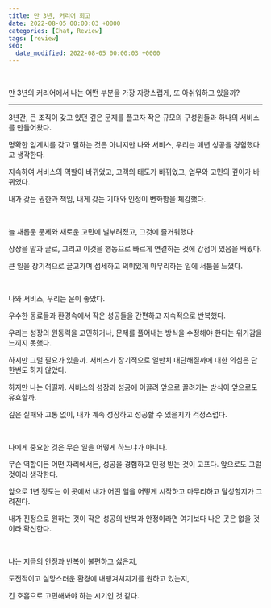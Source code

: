 ```yaml
---
title: 만 3년, 커리어 회고
date: 2022-08-05 00:00:03 +0000
categories: [Chat, Review]
tags: [review]
seo:
  date_modified: 2022-08-05 00:00:03 +0000
---
```


<br/>

만 3년의 커리어에서 나는 어떤 부분을 가장 자랑스럽게, 또 아쉬워하고 있을까?  

----



3년간, 큰 조직이 갖고 있던 깊은 문제를 풀고자 작은 규모의 구성원들과 하나의 서비스를 만들어왔다.  

명확한 임계치를 갖고 말하는 것은 아니지만 나와 서비스, 우리는 매년 성공을 경험했다고 생각한다.  

지속하여 서비스의 역할이 바뀌었고, 고객의 태도가 바뀌었고, 업무와 고민의 깊이가 바뀌었다.  

내가 갖는 권한과 책임, 내게 갖는 기대와 인정이 변화함을 체감했다.  

<br/>

늘 새롭운 문제와 새로운 고민에 널부려졌고, 그것에 즐거워했다.  

상상을 말과 글로, 그리고 이것을 행동으로 빠르게 연결하는 것에 강점이 있음을 배웠다.  

큰 일을 장기적으로 끌고가며 섬세하고 의미있게 마무리하는 일에 서툼을 느꼈다.  

<br/>

나와 서비스, 우리는 운이 좋았다.  

우수한 동료들과 환경속에서 작은 성공들을 간편하고 지속적으로 반복했다.  

우리는 성장의 원동력을 고민하거나, 문제를 풀어내는 방식을 수정해야 한다는 위기감을 느끼지 못했다.  

하지만 그럴 필요가 있을까. 서비스가 장기적으로 얼만치 대단해질까에 대한 의심은 단 한번도 하지 않았다.  

하지만 나는 어떨까. 서비스의 성장과 성공에 이끌려 앞으로 끌려가는 방식이 앞으로도 유효할까.  

깊은 실패와 고통 없이, 내가 계속 성장하고 성공할 수 있을지가 걱정스럽다.  

<br/>

나에게 중요한 것은 무슨 일을 어떻게 하느냐가 아니다.  

무슨 역할이든 어떤 자리에서든, 성공을 경험하고 인정 받는 것이 고프다. 앞으로도 그럴 것이라 생각한다.  

앞으로 1년 정도는 이 곳에서 내가 어떤 일을 어떻게 시작하고 마무리하고 달성할지가 그려진다.  

내가 진정으로 원하는 것이 작은 성공의 반복과 안정이라면 여기보다 나은 곳은 없을 것이라 확신한다.  

<br/>

나는 지금의 안정과 반복이 불편하고 싫은지,  

도전적이고 실망스러운 환경에 내팽겨쳐지기를 원하고 있는지,  

긴 호흡으로 고민해봐야 하는 시기인 것 같다.